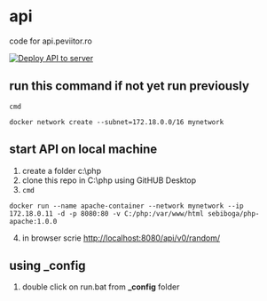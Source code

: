 # api
code for api.peviitor.ro

[![Deploy API to server](https://github.com/peviitor-ro/api/actions/workflows/deploy_api.yml/badge.svg)](https://github.com/peviitor-ro/api/actions/workflows/deploy_api.yml)


## run this command if not yet run previously
`cmd`
```
docker network create --subnet=172.18.0.0/16 mynetwork
```

## start API on local machine
1. create a folder c:\php
2. clone this repo in C:\php using GitHUB Desktop
3. `cmd`
```
docker run --name apache-container --network mynetwork --ip 172.18.0.11 -d -p 8080:80 -v C:/php:/var/www/html sebiboga/php-apache:1.0.0
```
4. in browser scrie [http://localhost:8080/api/v0/random/](http://localhost:8080/api/v0/random/)

## using _config
1. double click on run.bat from **_config** folder
